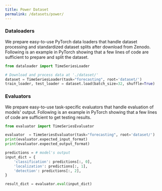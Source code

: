 ```yaml
---
title: Power Dataset
permalink: /datasets/power/
---
```


### Dataloaders ###
We prepare easy-to-use PyTorch data loaders that handle dataset processing and standardized dataset splits after download from Zenodo. Following is an example in PyTorch showing that a few lines of code are sufficient to prepare and split the dataset.

```python
from dataloader import TimeSeriesLoader

# Download and process data at './dataset/'
dataset = TimeSeriesLoader(task="forecasting", root='dataset/')
train_loader, test_loader = dataset.load(batch_size=32, shuffle=True)
```

### Evaluators ###
We prepare easy-to-use task-specific evaluators that handle evaluation of models' output. Following is an example in PyTorch showing that a few lines of code are sufficient to get testing results.

```python
from evaluator import TimeSeriesEvaluator

evaluator  = TimeSeriesEvaluator(task="forecasting", root='dataset/')
print(evaluator.expected_input_format)
print(evaluator.expected_output_format)

predictions = # model's output
input_dict = {
    'classification': predictions[:, 0],
    'localization': predictions[:, 1],
    'detection': predictions[:, 2],
}

result_dict = evaluator.eval(input_dict)
```
